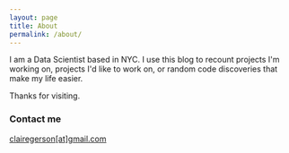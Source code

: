 ```yaml
---
layout: page
title: About
permalink: /about/
---
```


I am a Data Scientist based in NYC. I use this blog to recount projects I'm working on, projects I'd like to work on, or random code discoveries that make my life easier.

Thanks for visiting. 

### Contact me

[clairegerson[at]gmail.com](mailto:clairegerson@gmail.com)